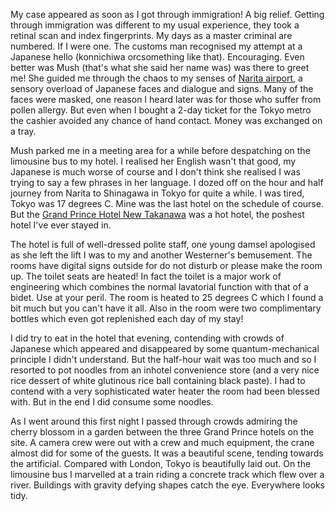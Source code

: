 My case appeared as soon as I got through immigration!
A big relief.  Getting through immigration was different to my usual experience,
they took a retinal scan and index fingerprints.
My days as a master criminal are numbered.  If I were one.  The customs
man recognised my attempt at a Japanese hello (konnichiwa
orcsomething like that).  Encouraging.  Even better was
Mush (that's what she said her name was) was there to greet
me!  She guided me through the chaos to my senses of
[Narita airport](https://www.narita-airport.jp/en/), a sensory overload of Japanese faces and
dialogue and signs.  Many of the faces were masked, one
reason I heard later was for those who suffer from pollen
allergy.  But even when I bought a 2-day ticket for the
Tokyo metro the cashier avoided any chance of hand contact.
Money was exchanged on a tray.

Mush parked me in a meeting area for a while before despatching
on the limousine bus to my hotel.  I realised her English
wasn't that good, my Japanese is much worse of course and
I don't think she realised I was trying to say a few phrases
in her language.  I dozed off on the
hour and half journey from Narita to Shinagawa in Tokyo for
quite a while.  I was tired, Tokyo was 17 degrees C.  Mine
was the last hotel on the schedule of course.  But the
[Grand Prince Hotel New Takanawa](https://www.princehotels.com:443/newtakanawa/) was a
hot hotel, the poshest hotel I've ever stayed in.

The hotel is full of well-dressed polite staff, one young damsel
apologised as she left the lift I was to my and another
Westerner's bemusement.  The rooms have digital signs outside
for do not disturb or please make the room up.  The toilet
seats are heated!  In fact the toilet is a major work of
engineering which combines the normal lavatorial function with
that of a bidet.  Use at your peril.  The room is heated to
25 degrees C which I found a bit much but you can't have it all.
Also in the room were two complimentary bottles which even got
replenished each day of my stay!

I did try to eat in the hotel that evening, contending with
crowds of Japanese which appeared and disappeared by some
quantum-mechanical principle I didn't understand.  But the
half-hour wait was too much and so I resorted to pot noodles
from an inhotel convenience store (and a very nice rice dessert of
white glutinous rice ball containing black paste).  I had to
contend with a very sophisticated water heater the room had been
blessed with.  But in the end I did consume some noodles.

As I went around this first night I passed through crowds
admiring the cherry blossom in a garden between the three
Grand Prince hotels on the site.  A camera
crew were out with a crew and much equipment, the crane almost did
for some of the guests.  It was a beautiful scene, tending towards
the artificial.  Compared with London, Tokyo is beautifully
laid out.  On the limousine bus I marvelled at a train riding
a concrete track which flew over a river.  Buildings with
gravity defying shapes catch the eye.  Everywhere looks tidy.
